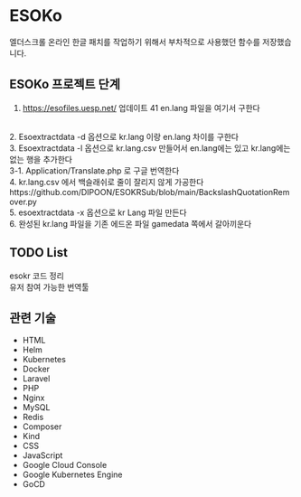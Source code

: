 # ESOKo

엘더스크롤 온라인 한글 패치를 작업하기 위해서 부차적으로 사용했던 함수를 저장했습니다.

## ESOKo 프로젝트 단계
1. https://esofiles.uesp.net/ 업데이트 41 en.lang 파일을 여기서 구한다
<br>
2. Esoextractdata -d 옵션으로 kr.lang 이랑 en.lang 차이를 구한다
<br>
3. Esoextractdata -l 옵션으로 kr.lang.csv 만들어서 en.lang에는 있고 kr.lang에는 없는 행을 추가한다
<br>
  3-1. Application/Translate.php 로 구글 번역한다
  <br>
4. kr.lang.csv 에서 백슬래쉬로 줄이 잘리지 않게 가공한다
https://github.com/DIPOON/ESOKRSub/blob/main/BackslashQuotationRemover.py
<br>
5. esoextractdata -x 옵션으로 kr Lang 파일 만든다
<br>
6. 완성된 kr.lang 파일을 기존 에드온 파일 gamedata 쪽에서 갈아끼운다
<br>

## TODO List
esokr 코드 정리
<br>
유저 참여 가능한 번역툴

## 관련 기술
<ul>
<li>HTML</li>
<li>Helm</li>
<li>Kubernetes</li>
<li>Docker</li>
<li>Laravel</li>
<li>PHP</li>
<li>Nginx</li>
<li>MySQL</li>
<li>Redis</li>
<li>Composer</li>
<li>Kind</li>
<li>CSS</li>
<li>JavaScript</li>
<li>Google Cloud Console</li>
<li>Google Kubernetes Engine</li>
<li>GoCD</li>
</ul>